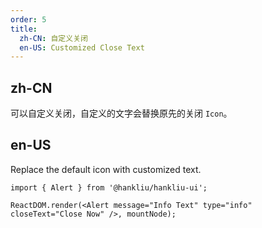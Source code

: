 ```yaml
---
order: 5
title:
  zh-CN: 自定义关闭
  en-US: Customized Close Text
---
```


## zh-CN

可以自定义关闭，自定义的文字会替换原先的关闭 `Icon`。

## en-US

Replace the default icon with customized text.

```tsx
import { Alert } from '@hankliu/hankliu-ui';

ReactDOM.render(<Alert message="Info Text" type="info" closeText="Close Now" />, mountNode);
```
